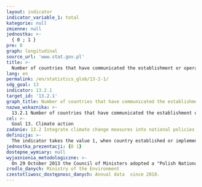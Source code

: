 ```yaml
---
layout: indicator
indicator_variable_1: total
kategorie: null
zmienne: null
jednostka: >-
  { 0 ; 1 }
pre: 0
graph: longitudinal
source_url: 'www.stat.gov.pl'
title: >-
  Number of countries that have communicated the establishment or operationalisation of an integrated policy/strategy/plan which increases their ability to adapt to the adverse impacts of climate change, and foster climate resilience and low greenhouse gas emissions development in a manner that does not threaten food production (including a national adaptation plan, nationally determined contribution, national communication, biennial update report or other)
lang: en
permalink: /en/statistics_glob/13-2-1/
sdg_goal: 13
indicator: 13.2.1
target_id: '13.2.1'
graph_title: Number of countries that have communicated the establishment or operationalisation of an integrated policy/strategy/plan which increases their ability to adapt to the adverse impacts of climate change, and foster climate resilience and low greenhouse gas emissions development in a manner that does not threaten food production (including a national adaptation plan, nationally determined contribution, national communication, biennial update report or other)
nazwa_wskaznika: >-
  13.2.1 Number of countries that have communicated the establishment or operationalisation of an integrated policy/strategy/plan which increases their ability to adapt to the adverse impacts of climate change, and foster climate resilience and low greenhouse gas emissions development in a manner that does not threaten food production (including a national adaptation plan, nationally determined contribution, national communication, biennial update report or other)
cel: >-
  Goal 13. Climate action
zadanie: 13.2 Integrate climate change measures into national policies, strategies and planning
definicja: >-
  The indicator takes the value 1, when country established or implemented integrated policies, strategies and/or plans to enhance its ability to adapt to the adverse effects of climate change, in support of the resistance against climate and low greenhouse gas emissions in a way that does not endanger food production (of which: adaptation of the national plan, the contribution at the national level, the national communication, biennial reports and other).
jednostka_prezentacji: {0 1}
dostepne_wymiary: null
wyjasnienia_metodologiczne: >-
  On 29 October 2013 the Council of Ministers adopted a "Polish National Strategy for Adaptation to Climate Change, with the perspective by 2030" – called NAS 2020 (in Polish: SPA 2020). This is the first Polish strategy document, which directly relates to the issue of adaptation to climate change.The aim of the NAS 2020 is to provide sustainable development and the effective functioning of the economy and society in the face of the risks posed by climate changes. The document indicated the priority directions of adaptation actions that should be taken by 2020 in the most sensitive to climate change areas: water management, agriculture, forestry, biodiversity, health, energy, construction and spatial planning, urban areas, transport, mountain areas and coastal zones. NAS 2020 is part of a wider research project called KLIMADA, carried out (in years 2011-2013) on the request of the Ministry of the Environment with funds from the National Fund for Environmental Protection and Water Management, covering the period up to 2070.NAS 2020 strategy is part of the activities of the European Union in terms of adaptation to climate change, which aims to improve the immunity of the Member States on the current and expected climate change, with a focus on better preparation for extreme climatic and weather conditions and the socio-economic costs reduction.Together with the strategy adopted by the Council of Ministers, the special website klimada.mos.gov.pl was launched. It contains information about mitigation and adaptation to climate change.
zrodlo_danych: Ministry of the Environment
czestotliwosc_dostępnosc_danych: Annual data  since 2010.
---
```


